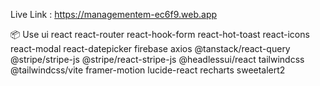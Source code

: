 
Live Link : https://managementem-ec6f9.web.app

📦 Use ui 
react
react-router
react-hook-form
react-hot-toast
react-icons
react-modal
react-datepicker
firebase
axios
@tanstack/react-query
@stripe/stripe-js
@stripe/react-stripe-js
@headlessui/react
tailwindcss
@tailwindcss/vite
framer-motion
lucide-react
recharts
sweetalert2